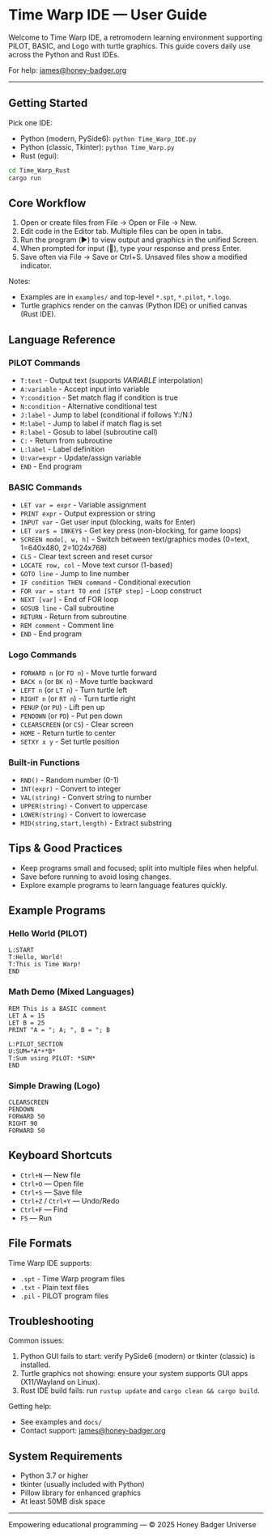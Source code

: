 # Time Warp IDE — User Guide

Welcome to Time Warp IDE, a retromodern learning environment supporting PILOT, BASIC, and Logo with turtle graphics. This guide covers daily use across the Python and Rust IDEs.

For help: <james@honey-badger.org>

---

## Getting Started

Pick one IDE:

- Python (modern, PySide6): `python Time_Warp_IDE.py`
- Python (classic, Tkinter): `python Time_Warp.py`
- Rust (egui):

```bash
cd Time_Warp_Rust
cargo run
```

## Core Workflow

1. Open or create files from File → Open or File → New.
2. Edit code in the Editor tab. Multiple files can be open in tabs.
3. Run the program (▶️) to view output and graphics in the unified Screen.
4. When prompted for input (📝), type your response and press Enter.
5. Save often via File → Save or Ctrl+S. Unsaved files show a modified indicator.

Notes:

- Examples are in `examples/` and top-level `*.spt`, `*.pilot`, `*.logo`.
- Turtle graphics render on the canvas (Python IDE) or unified canvas (Rust IDE).

## Language Reference

### PILOT Commands

- `T:text` - Output text (supports *VARIABLE* interpolation)
- `A:variable` - Accept input into variable
- `Y:condition` - Set match flag if condition is true
- `N:condition` - Alternative conditional test
- `J:label` - Jump to label (conditional if follows Y:/N:)
- `M:label` - Jump to label if match flag is set
- `R:label` - Gosub to label (subroutine call)
- `C:` - Return from subroutine
- `L:label` - Label definition
- `U:var=expr` - Update/assign variable
- `END` - End program

### BASIC Commands

- `LET var = expr` - Variable assignment
- `PRINT expr` - Output expression or string
- `INPUT var` - Get user input (blocking, waits for Enter)
- `LET var$ = INKEY$` - Get key press (non-blocking, for game loops)
- `SCREEN mode[, w, h]` - Switch between text/graphics modes (0=text, 1=640x480, 2=1024x768)
- `CLS` - Clear text screen and reset cursor
- `LOCATE row, col` - Move text cursor (1-based)
- `GOTO line` - Jump to line number
- `IF condition THEN command` - Conditional execution
- `FOR var = start TO end [STEP step]` - Loop construct
- `NEXT [var]` - End of FOR loop
- `GOSUB line` - Call subroutine
- `RETURN` - Return from subroutine
- `REM comment` - Comment line
- `END` - End program

### Logo Commands

- `FORWARD n` (or `FD n`) - Move turtle forward
- `BACK n` (or `BK n`) - Move turtle backward
- `LEFT n` (or `LT n`) - Turn turtle left
- `RIGHT n` (or `RT n`) - Turn turtle right
- `PENUP` (or `PU`) - Lift pen up
- `PENDOWN` (or `PD`) - Put pen down
- `CLEARSCREEN` (or `CS`) - Clear screen
- `HOME` - Return turtle to center
- `SETXY x y` - Set turtle position

### Built-in Functions

- `RND()` - Random number (0-1)
- `INT(expr)` - Convert to integer
- `VAL(string)` - Convert string to number
- `UPPER(string)` - Convert to uppercase
- `LOWER(string)` - Convert to lowercase
- `MID(string,start,length)` - Extract substring

## Tips & Good Practices

- Keep programs small and focused; split into multiple files when helpful.
- Save before running to avoid losing changes.
- Explore example programs to learn language features quickly.

## Example Programs

### Hello World (PILOT)

```pilot
L:START
T:Hello, World!
T:This is Time Warp!
END
```

### Math Demo (Mixed Languages)

```basic
REM This is a BASIC comment
LET A = 15
LET B = 25
PRINT "A = "; A; ", B = "; B

L:PILOT_SECTION
U:SUM=*A*+*B*
T:Sum using PILOT: *SUM*
END
```

### Simple Drawing (Logo)

```logo
CLEARSCREEN
PENDOWN
FORWARD 50
RIGHT 90
FORWARD 50
```

## Keyboard Shortcuts

- `Ctrl+N` — New file
- `Ctrl+O` — Open file
- `Ctrl+S` — Save file
- `Ctrl+Z` / `Ctrl+Y` — Undo/Redo
- `Ctrl+F` — Find
- `F5` — Run

## File Formats

Time Warp IDE supports:

- `.spt` - Time Warp program files
- `.txt` - Plain text files
- `.pil` - PILOT program files

## Troubleshooting

Common issues:

1. Python GUI fails to start: verify PySide6 (modern) or tkinter (classic) is installed.
2. Turtle graphics not showing: ensure your system supports GUI apps (X11/Wayland on Linux).
3. Rust IDE build fails: run `rustup update` and `cargo clean && cargo build`.

Getting help:

- See examples and `docs/`
- Contact support: <james@honey-badger.org>

## System Requirements

- Python 3.7 or higher
- tkinter (usually included with Python)
- Pillow library for enhanced graphics
- At least 50MB disk space

---

Empowering educational programming — © 2025 Honey Badger Universe

